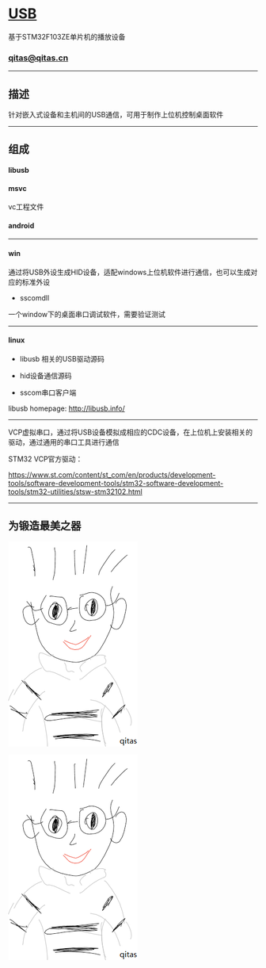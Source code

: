 ﻿# [USB](https://github.com/qitas/USB) 

基于STM32F103ZE单片机的播放设备

### qitas@qitas.cn

---

## 描述

针对嵌入式设备和主机间的USB通信，可用于制作上位机控制桌面软件


---


## 组成

####  libusb



####  msvc

vc工程文件

####  android


---

####  win

通过将USB外设生成HID设备，适配windows上位机软件进行通信，也可以生成对应的标准外设

- sscomdll 

一个window下的桌面串口调试软件，需要验证测试

---

####  linux


- libusb 相关的USB驱动源码

- hid设备通信源码

- sscom串口客户端


libusb homepage: http://libusb.info/


---

VCP虚拟串口，通过将USB设备模拟成相应的CDC设备，在上位机上安装相关的驱动，通过通用的串口工具进行通信


STM32 VCP官方驱动：

https://www.st.com/content/st_com/en/products/development-tools/software-development-tools/stm32-software-development-tools/stm32-utilities/stsw-stm32102.html


---

## 为锻造最美之器

[![sites](qitas/qitas.png)](http://www.qitas.cn)




[![sites](qitas/qitas.png)](http://www.qitas.cn)
